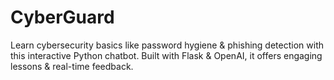 # CyberGuard
Learn cybersecurity basics like password hygiene &amp; phishing detection with this interactive Python chatbot. Built with Flask &amp; OpenAI, it offers engaging lessons &amp; real-time feedback.
